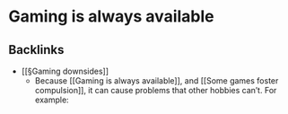 # Gaming is always available

## Backlinks
* [[§Gaming downsides]]
	* Because [[Gaming is always available]], and [[Some games foster compulsion]], it can cause problems that other hobbies can’t. For example:

<!-- {BearID:5C8170FA-2252-428C-92CE-A06EBF0C30EF-27523-000020D7681AD3A9} -->
